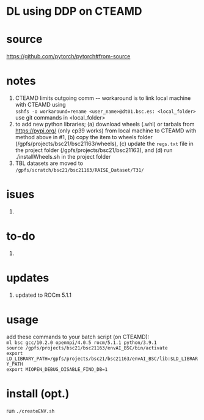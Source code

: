 # DL using DDP on CTEAMD

# source
https://github.com/pytorch/pytorch#from-source

# notes
1. CTEAMD limits outgoing comm -- workaround is to link local machine with CTEAMD using\
`sshfs -o workaround=rename <user_name>@dt01.bsc.es: <local_folder>`\
use git commands in <local_folder>
2. to add new python libraries; (a) download wheels (.whl) or tarbals from https://pypi.org/ (only cp39 works) from local machine to CTEAMD with method above in #1, (b) copy the item to wheels folder (/gpfs/projects/bsc21/bsc21163/wheels), (c) update the `regs.txt` file in the project folder (/gpfs/projects/bsc21/bsc21163), and (d) run ./installWheels.sh in the project folder
3. TBL datasets are moved to `/gpfs/scratch/bsc21/bsc21163/RAISE_Dataset/T31/`

# isues
1. 

# to-do
1. 

# updates
1. updated to ROCm 5.1.1

# usage
add these commands to your batch script (on CTEAMD):\
`ml bsc gcc/10.2.0 openmpi/4.0.5 rocm/5.1.1 python/3.9.1` \
`source /gpfs/projects/bsc21/bsc21163/envAI_BSC/bin/activate`\
`export LD_LIBRARY_PATH=/gpfs/projects/bsc21/bsc21163/envAI_BSC/lib:$LD_LIBRARY_PATH`\
`export MIOPEN_DEBUG_DISABLE_FIND_DB=1`

# install (opt.)
run `./createENV.sh`
